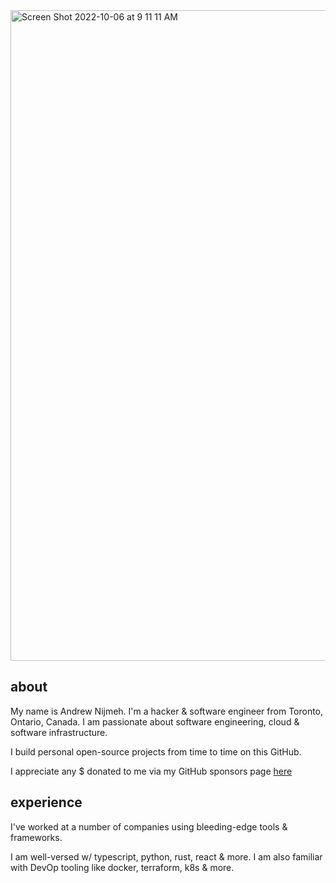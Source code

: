 <img width="1041" alt="Screen Shot 2022-10-06 at 9 11 11 AM" src="https://user-images.githubusercontent.com/59238070/194321660-f3988838-daea-4214-b187-f9943dedd010.png">

## about
My name is Andrew Nijmeh. I'm a hacker & software engineer from Toronto, Ontario, Canada. I am passionate about software engineering, cloud & software infrastructure.

I build personal open-source projects from time to time on this GitHub.

I appreciate any $ donated to me via my GitHub sponsors page [here](https://github.com/sponsors/anddddrew)

## experience

I've worked at a number of companies using bleeding-edge tools & frameworks.

I am well-versed w/ typescript, python, rust, react & more. I am also familiar with DevOp tooling like docker, terraform, k8s & more.

